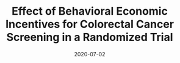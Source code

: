 ---
articlename2: Colonoscopy screening
title: >-
  Effect of Behavioral Economic Incentives for Colorectal Cancer Screening in a Randomized Trial
date: '2020-07-02'
summary: >-
  In a randomized trial of participants who underwent risk assessment for CRC with vs without financial incentive, the financial incentive increased CRC risk assessment completion but did not result in a greater completion of screening colonoscopy.
authors: >-
   Shivan J.Mehta, Catherine Reitz, Tess Niewood, Kevin G.Volpp, David A.Asch 
externallink: 'https://www.sciencedirect.com/science/article/abs/pii/S1542356520309101'
journal: CGH
---